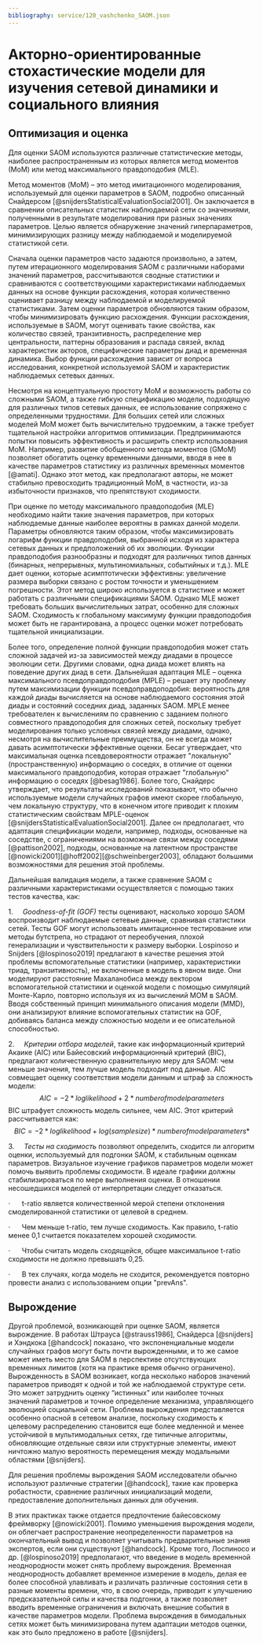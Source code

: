 ```yaml
---
bibliography: service/120_vashchenko_SAOM.json
---
```

# Акторно-ориентированные стохастические модели для изучения сетевой динамики и социального влияния

## Оптимизация и оценка
Для оценки SAOM используются различные статистические методы, наиболее распространенным из которых является метод моментов (МoМ) или метод максимального правдоподобия (MLE).

Метод моментов (MoM) – это метод имитационного моделирования, используемый для оценки параметров в SAOM, подробно описанный Снайдерсом [@snijdersStatisticalEvaluationSocial2001]. Он заключается в сравнении описательных статистик наблюдаемой сети со значениями, полученными в результате моделирования при разных значениях параметров. Целью является обнаружение значений гиперпараметров, минимизирующих разницу между наблюдаемой и моделируемой статистикой сети.

Сначала оценки параметров часто задаются произвольно, а затем, путем итерационного моделирования SAOM с различными наборами значений параметров, рассчитываются сводные статистики и сравниваются с соответствующими характеристиками наблюдаемых данных на основе функции расхождения, которая количественно оценивает разницу между наблюдаемой и моделируемой статистиками. Затем оценки параметров обновляются таким образом, чтобы минимизировать функцию расхождения. Функции расхождения, используемые в SAOM, могут оценивать такие свойства, как количество связей, транзитивность, распределение мер центральности, паттерны образования и распада связей, вклад характеристик акторов, специфические параметры диад и временная динамика. Выбор функции расхождения зависит от вопроса исследования, конкретной используемой SAOM и характеристик наблюдаемых сетевых данных.

Несмотря на концептуальную простоту MoM и возможность работы со сложными SAOM, а также гибкую спецификацию модели, подходящую для различных типов сетевых данных, ее использование сопряжено с определенными трудностями. Для больших сетей или сложных моделей МоМ может быть вычислительно трудоемким, а также требует тщательной настройки алгоритмов оптимизации. Предпринимаются попытки повысить эффективность и расширить спектр использования MoМ. Например, развитие обобщенного метода моментов (GMoM) позволяет обогатить оценку временными данными, вводя в нее в качестве параметров статистику из различных временных моментов [@amati]. Однако этот метод, как предполагают авторы, не может стабильно превосходить традиционный MoM, в частности, из-за избыточности признаков, что препятствуют сходимости.

При оценке по методу максимального правдоподобия (MLE) необходимо найти такие значения параметров, при которых наблюдаемые данные наиболее вероятны в рамках данной модели. Параметры обновляются таким образом, чтобы максимизировать логарифм функции правдоподобия, выбранной исходя из характера сетевых данных и предположений об их эволюции. Функции правдоподобия разнообразны и подходят для различных типов данных (бинарных, непрерывных, мультиномиальных, событийных и т.д.). MLE дает оценки, которые асимптотически эффективны: увеличение размера выборки связано с ростом точности и уменьшением погрешности. Этот метод широко используется в статистике и может работать с различными спецификациями SAOM. Однако MLE может требовать больших вычислительных затрат, особенно для сложных SAOM. Сходимость к глобальному максимуму функции правдоподобия может быть не гарантирована, а процесс оценки может потребовать тщательной инициализации.

Более того, определение полной функции правдоподобия может стать сложной задачей из-за зависимостей между диадами в процессе эволюции сети. Другими словами, одна диада может влиять на поведение других диад в сети. Дальнейшая адаптация MLE – оценка максимального псевдоправдоподобия (MPLE) – решает эту проблему путем максимизации функции псевдоправдоподобия: вероятность для каждой диады вычисляется на основе наблюдаемого состояния этой диады и состояний соседних диад, заданных SAOM. MPLE менее требователен к вычислениям по сравнению с заданием полного совместного правдоподобия для сложных сетей, поскольку требует моделирования только условных связей между диадами, однако, несмотря на вычислительные преимущества, он не всегда может давать асимптотически эффективные оценки. Бесаг утверждает, что максимальная оценка псевдовероятности отражает "локальную" (пространственную) информацию о соседях, в отличие от оценки максимального правдоподобия, которая отражает "глобальную" информацию о соседях [@besag1986]. Более того, Снайдерс утверждает, что результаты исследований показывают, что обычно используемые модели случайных графов имеют скорее глобальную, чем локальную структуру, что в конечном итоге приводит к плохим статистическим свойствам MPLE-оценок [@snijdersStatisticalEvaluationSocial2001]. Далее он предполагает, что адаптация спецификации модели, например, подходы, основанные на соседстве, с ограничениями на возможные связи между соседями [@pattison2002], подходы, основанные на латентном пространстве [@nowicki2001][@hoff2002][@schweinberger2003], обладают большими возможностями для решения этой проблемы.

Дальнейшая валидация модели, а также сравнение SAOM с различными характеристиками осуществляется с помощью таких тестов качества, как:

1.     _Goodness-of-fit (GOF)_ тесты оценивают, насколько хорошо SAOM воспроизводит наблюдаемые сетевые данные, сравнивая статистики сетей. Тесты GOF могут использовать имитационное тестирование или методы бутстрепа, но страдают от переобучения, плохой генерализации и чувствительности к размеру выборки. Lospinoso и Snijders [@lospinoso2019] предлагают в качестве решения этой проблемы вспомогательные статистики (например, характеристики триад, транзитивность), не включенные в модель в явном виде. Они моделируют расстояние Махаланобиса между вектором вспомогательной статистики и оценкой модели с помощью симуляций Монте-Карло, повторно используя их из вычислений MOM в SAOM. Вводя собственный принцип минимального описания модели (MMD), они анализируют влияние вспомогательных статистик на GOF, добиваясь баланса между сложностью модели и ее описательной способностью.

2.     _Критерии отбора моделей_, такие как информационный критерий Акаике (AIC) или Байесовский информационный критерий (BIC), предлагают количественную сравнительную меру для SAOM: чем меньше значения, тем лучше модель подходит под данные. AIC совмещает оценку соответствия модели данным и штраф за сложность модели:
$$ AIC = -2*loglikelihood + 2*number of model parameters $$
BIC штрафует сложность модель сильнее, чем AIC. Этот критерий рассчитывается как:
$$BIC = -2*loglikelihood + log(sample size) * number of model parameters*$$

3.     _Тесты на сходимость_ позволяют определить, сходится ли алгоритм оценки, используемый для подгонки SAOM, к стабильным оценкам параметров. Визуальное изучение графиков параметров модели может помочь выявить проблемы сходимости. В идеале графики должны стабилизироваться по мере выполнения оценки. В отношении несошедшихся моделей от интерпретации следует отказаться.

·      t-ratio является количественной мерой степени отклонения смоделированной статистики от целевой в среднем.

·      Чем меньше t-ratio, тем лучше сходимость. Как правило, t-ratio менее 0,1 считается показателем хорошей сходимости.

·      Чтобы считать модель сходящейся, общее максимальное t-ratio сходимости не должно превышать 0,25.

·      В тех случаях, когда модель не сходится, рекомендуется повторно провести анализ с использованием опции "prevAns".


## Вырождение
Другой проблемой, возникающей при оценке SAOM, является вырождение. В работах Штрауса [@strauss1986], Снайдерса [@snijders] и Хэндкока [@handcock] показано, что экспоненциальные модели случайных графов могут быть почти вырожденными, и то же самое может иметь место для SAOM в перспективе отсутствующих временных лимитов (хотя на практике время обычно ограничено). Вырожденность в SAOM возникает, когда несколько наборов значений параметров приводят к одной и той же наблюдаемой структуре сети. Это может затруднить оценку “истинных” или наиболее точных значений параметров и точное определение механизма, управляющего эволюцией социальной сети. Проблема вырождения представляется особенно опасной в сетевом анализе, поскольку сходимость к целевому распределению становится еще более медленной и менее устойчивой в мультимодальных сетях, где типичные алгоритмы, обновляющие отдельные связи или структурные элементы, имеют ничтожно малую вероятность перемещения между модальными областями [@snijders].

Для решения проблемы вырождения SAOM исследователи обычно используют различные стратегии [@handcock], такие как проверка робастности, сравнение различных инициализаций модели, предоставление дополнительных данных для обучения.

В этих практиках также отдается предпочтение байесовскому фреймворку [@nowicki2001]. Помимо уменьшения вырождения модели, он облегчает распространение неопределенности параметров на окончательный вывод и позволяет учитывать предварительные знания экспертов, если они существуют [@handcock]. Кроме того, Лоспиносо и др. [@lospinoso2019] предполагают, что введение в модель временной неоднородности может снять проблему вырождения. Временная неоднородность добавляет временное измерение в модель, делая ее более способной улавливать и различать различные состояния сети в разные моменты времени, что, в свою очередь, приводит к улучшению предсказательной силы и качества подгонки, а также позволяет вводить временные ограничения и включать внешние события в качестве параметров модели. Проблема вырождения в бимодальных сетях может быть минимизирована путем адаптации методов оценки, как это было предложено в работе [@snijders].